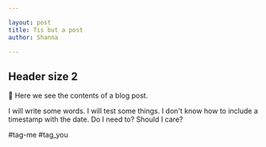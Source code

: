 ```yaml
---

layout: post
title: Tis but a post
author: Shanna

---
```



## Header size 2
👋 Here we see the contents of a blog post. 

I will write some words. I will test some things. I don't know how to include a timestamp with the date. Do I need to? Should I care?


#tag-me #tag_you 

